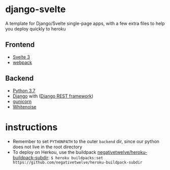 # django-svelte
A template for Django/Svelte single-page apps, with a few extra files to help you deploy quickly to heroku

## Frontend
- [Svelte 3](https://svelte.dev/)
- [webpack](https://webpack.js.org/)

## Backend
- [Python 3.7](https://www.python.org/)
- [Django](https://www.djangoproject.com/) with ([Django REST framework](https://www.django-rest-framework.org/))
- [gunicorn](https://gunicorn.org/)
- [Whitenoise](http://whitenoise.evans.io/en/stable/)

# instructions
- Remember to set `PYTHONPATH` to the outer `backend` dir, since our python does not live in the root directory
- To deploy on Herkou, use the buildpack [negativetwelve/heroku-buildpack-subdir](https://github.com/negativetwelve/heroku-buildpack-subdir):
`$ heroku buildpacks:set https://github.com/negativetwelve/heroku-buildpack-subdir`